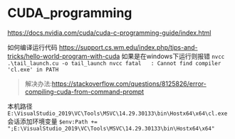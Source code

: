 # CUDA_programming

https://docs.nvidia.com/cuda/cuda-c-programming-guide/index.html

如何编译运行代码
https://support.cs.wm.edu/index.php/tips-and-tricks/hello-world-program-with-cuda
如果是在windows下运行则报错
`nvcc .\tail_launch.cu -o tail_launch
nvcc fatal   : Cannot find compiler 'cl.exe' in PATH`
> 解决办法:https://stackoverflow.com/questions/8125826/error-compiling-cuda-from-command-prompt

本机路径
`E:\VisualStudio_2019\VC\Tools\MSVC\14.29.30133\bin\Hostx64\x64\cl.exe`
会话添加环境变量
`$env:Path += ";E:\VisualStudio_2019\VC\Tools\MSVC\14.29.30133\bin\Hostx64\x64"`


